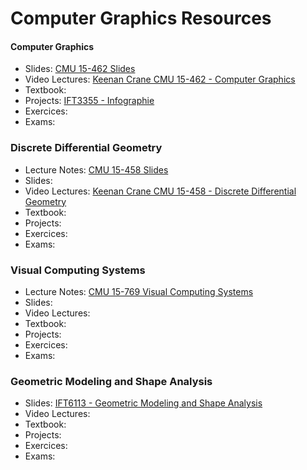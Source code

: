 # Computer Graphics Resources

#### Computer Graphics

- Slides: [CMU 15-462 Slides](http://15462.courses.cs.cmu.edu/fall2020/)
- Video Lectures: [Keenan Crane CMU 15-462 - Computer Graphics](https://www.youtube.com/watch?v=W6yEALqsD7k&list=PL9_jI1bdZmz2emSh0UQ5iOdT2xRHFHL7E)
- Textbook:
- Projects: [IFT3355 - Infographie](https://www-labs.iro.umontreal.ca/~bmpix/teaching/3355/2020/)
- Exercices:
- Exams:

### Discrete Differential Geometry

- Lecture Notes: [CMU 15-458 Slides](https://brickisland.net/DDGSpring2021/calendar/)
- Slides:
- Video Lectures: [Keenan Crane CMU 15-458 - Discrete Differential Geometry](https://www.youtube.com/watch?v=mas-PUA3OvA&list=PL9_jI1bdZmz0hIrNCMQW1YmZysAiIYSSS)
- Textbook:
- Projects:
- Exercices:
- Exams:

### Visual Computing Systems

- Lecture Notes: [CMU 15-769 Visual Computing Systems](http://graphics.cs.cmu.edu/courses/15769/fall2016/)
- Slides:
- Video Lectures:
- Textbook:
- Projects:
- Exercices:
- Exams:

### Geometric Modeling and Shape Analysis

- Slides: [IFT6113 - Geometric Modeling and Shape Analysis](http://www-labs.iro.umontreal.ca/~bmpix/teaching/6113/2019/)
- Video Lectures:
- Textbook:
- Projects:
- Exercices:
- Exams:

